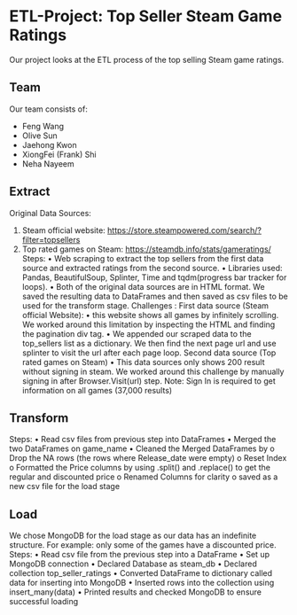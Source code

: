 # ETL-Project: Top Seller Steam Game Ratings

Our project looks at the ETL process of the top selling Steam game ratings.

## Team
Our team consists of:
- Feng Wang
- Olive Sun
- Jaehong Kwon
- XiongFei (Frank) Shi
- Neha Nayeem

## Extract
Original Data Sources: 
1.	Steam official website: https://store.steampowered.com/search/?filter=topsellers
2.	Top rated games on Steam: https://steamdb.info/stats/gameratings/
Steps:
•	Web scraping to extract the top sellers from the first data source and extracted ratings from the second source. 
•	Libraries used: Pandas, BeautifulSoup, Splinter, Time and tqdm(progress bar tracker for loops).
•	Both of the original data sources are in HTML format. We saved the resulting data to DataFrames and then saved as csv files to be used for the transform stage.
Challenges :
First data source (Steam official Website): 
•	this website shows all games by infinitely scrolling. We worked around this limitation by inspecting the HTML and finding the pagination div tag. 
•	We appended our scraped data to the top_sellers list as a dictionary. We then find the next page url and use splinter to visit the url after each page loop.
Second data source (Top rated games on Steam)
•	This data sources only shows 200 result without signing in steam. We worked around this challenge by  manually signing in after Browser.Visit(url) step. Note: Sign In is required to get information on all games (37,000 results)

## Transform
Steps:
•	Read csv files from previous step into DataFrames
•	Merged the two DataFrames on game_name
•	Cleaned the Merged DataFrames by
o	Drop the NA rows (the rows where Release_date were empty)
o	Reset Index 
o	Formatted the Price columns by using .split() and .replace() to get the regular and discounted price
o	Renamed Columns for clarity 
o	 saved as a new csv file for the load stage


## Load
We chose MongoDB for the load stage as our data has an indefinite structure. For example: only some of the games have a discounted price.
Steps:
•	Read csv file from the previous step into a DataFrame 
•	Set up MongoDB connection 
•	Declared Database as steam_db
•	Declared collection top_seller_ratings
•	Converted DataFrame to dictionary called data for inserting into MongoDB
•	Inserted rows into the collection using insert_many(data)
•	Printed results and checked MongoDB to ensure successful loading


